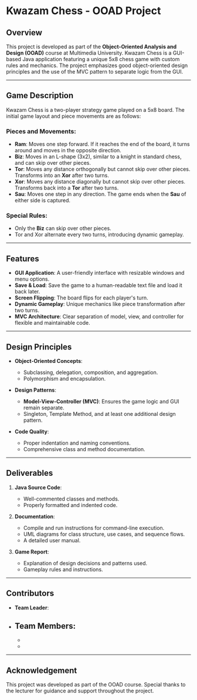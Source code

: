 # Kwazam Chess - OOAD Project  

## Overview  
This project is developed as part of the **Object-Oriented Analysis and Design (OOAD)** course at Multimedia University. Kwazam Chess is a GUI-based Java application featuring a unique 5x8 chess game with custom rules and mechanics. The project emphasizes good object-oriented design principles and the use of the MVC pattern to separate logic from the GUI.

---

## Game Description  
Kwazam Chess is a two-player strategy game played on a 5x8 board. The initial game layout and piece movements are as follows:

### Pieces and Movements:
- **Ram**: Moves one step forward. If it reaches the end of the board, it turns around and moves in the opposite direction.
- **Biz**: Moves in an L-shape (3x2), similar to a knight in standard chess, and can skip over other pieces.
- **Tor**: Moves any distance orthogonally but cannot skip over other pieces. Transforms into an **Xor** after two turns.
- **Xor**: Moves any distance diagonally but cannot skip over other pieces. Transforms back into a **Tor** after two turns.
- **Sau**: Moves one step in any direction. The game ends when the **Sau** of either side is captured.

### Special Rules:
- Only the **Biz** can skip over other pieces.
- Tor and Xor alternate every two turns, introducing dynamic gameplay.

---

## Features  
- **GUI Application**: A user-friendly interface with resizable windows and menu options.  
- **Save & Load**: Save the game to a human-readable text file and load it back later.  
- **Screen Flipping**: The board flips for each player's turn.  
- **Dynamic Gameplay**: Unique mechanics like piece transformation after two turns.  
- **MVC Architecture**: Clear separation of model, view, and controller for flexible and maintainable code.

---

## Design Principles  
- **Object-Oriented Concepts**:  
  - Subclassing, delegation, composition, and aggregation.  
  - Polymorphism and encapsulation.  

- **Design Patterns**:  
  - **Model-View-Controller (MVC)**: Ensures the game logic and GUI remain separate.  
  - Singleton, Template Method, and at least one additional design pattern.  

- **Code Quality**:  
  - Proper indentation and naming conventions.  
  - Comprehensive class and method documentation.

---

## Deliverables  
1. **Java Source Code**:  
   - Well-commented classes and methods.  
   - Properly formatted and indented code.  

2. **Documentation**:  
   - Compile and run instructions for command-line execution.  
   - UML diagrams for class structure, use cases, and sequence flows.  
   - A detailed user manual.  

3. **Game Report**:  
   - Explanation of design decisions and patterns used.  
   - Gameplay rules and instructions.

---

## Contributors
- **Team Leader**:
- **Team Members**:
  -
  -
  -

---

## Acknowledgement
This project was developed as part of the OOAD course. Special thanks to the lecturer for guidance and support throughout the project.
